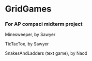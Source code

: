 # GridGames
### For AP compsci midterm project

Minesweeper, by Sawyer

TicTacToe, by Sawyer

SnakesAndLadders (text game), by Naod
